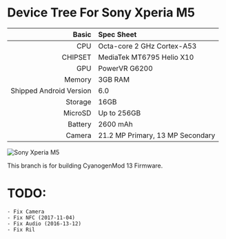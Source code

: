 Device Tree For Sony Xperia M5
===================================== 

Basic   | Spec Sheet
-------:|:-------------------------
CPU     | Octa-core 2 GHz Cortex-A53
CHIPSET | MediaTek MT6795 Helio X10
GPU     | PowerVR G6200
Memory  | 3GB RAM
Shipped Android Version | 6.0
Storage | 16GB
MicroSD | Up to 256GB
Battery | 2600 mAh
Camera  | 21.2 MP Primary, 13 MP Secondary


![Sony Xperia M5](http://cdn2.gsmarena.com/vv/pics/sony/sony-xperia-m5-2.jpg "Sony Xperia M5")

This branch is for building CyanogenMod 13 Firmware.

TODO:
=======

	- Fix Camera
	- Fix NFC (2017-11-04)
	- Fix Audio (2016-13-12)
    - Fix Ril

